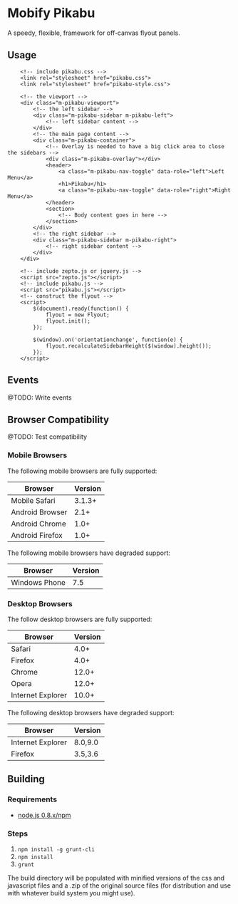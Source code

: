 # Mobify Pikabu

A speedy, flexible, framework for off-canvas flyout panels.

## Usage

		<!-- include pikabu.css -->
		<link rel="stylesheet" href="pikabu.css">
		<link rel="stylesheet" href="pikabu-style.css">

		<!-- the viewport -->
		<div class="m-pikabu-viewport">
            <!-- the left sidebar -->
            <div class="m-pikabu-sidebar m-pikabu-left">
                <!-- left sidebar content -->
            </div>
			<!-- the main page content -->
			<div class="m-pikabu-container">
				<!-- Overlay is needed to have a big click area to close the sidebars -->
				<div class="m-pikabu-overlay"></div>
				<header>
					<a class="m-pikabu-nav-toggle" data-role="left">Left Menu</a>
					<h1>Pikabu</h1>
					<a class="m-pikabu-nav-toggle" data-role="right">Right Menu</a>
				</header>
				<section>
					<!-- Body content goes in here -->
				</section>
			</div>
			<!-- the right sidebar -->
            <div class="m-pikabu-sidebar m-pikabu-right">
                <!-- right sidebar content -->
            </div>
		</div>

		<!-- include zepto.js or jquery.js -->
		<script src="zepto.js"></script>
		<!-- include pikabu.js -->
		<script src="pikabu.js"></script>
		<!-- construct the flyout -->
		<script>
            $(document).ready(function() {
                flyout = new Flyout;
                flyout.init();
            });

            $(window).on('orientationchange', function(e) {
                flyout.recalculateSidebarHeight($(window).height());
            });
        </script>

## Events

@TODO: Write events

## Browser Compatibility

@TODO: Test compatibility

### Mobile Browsers

The following mobile browsers are fully supported:

| Browser           | Version |
|-------------------|---------|
| Mobile Safari     | 3.1.3+  |
| Android Browser   | 2.1+    |
| Android Chrome    | 1.0+    |
| Android Firefox   | 1.0+    |

The following mobile browsers have degraded support:

| Browser           | Version |
|-------------------|---------|
| Windows Phone     | 7.5     |

### Desktop Browsers

The follow desktop browsers are fully supported:

| Browser           | Version |
|-------------------|---------|
| Safari            | 4.0+    |
| Firefox           | 4.0+    |
| Chrome            | 12.0+   |
| Opera             | 12.0+   |
| Internet Explorer | 10.0+   |

The following desktop browsers have degraded support:

| Browser           | Version |
|-------------------|---------|
| Internet Explorer | 8.0,9.0 |
| Firefox           | 3.5,3.6 |

## Building
### Requirements
* [node.js 0.8.x/npm](http://nodejs.org/download/)

### Steps
1. `npm install -g grunt-cli`
2. `npm install`
3. `grunt`

The build directory will be populated with minified versions of the css and 
javascript files and a .zip of the original source files (for distribution and
use with whatever build system you might use).